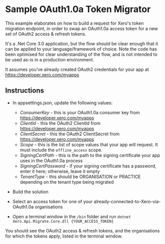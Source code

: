 # Sample OAuth1.0a Token Migrator

This example elaborates on how to build a request for Xero's token migration endpoint, in order to swap an OAuth1.0a access token for a new set of OAuth2 access & refresh tokens.

It's a .Net Core 3.0 application, but the flow should be clear enough that it can be applied to your language/framework of choice. Note the code has been optimised for clear understanding of the flow, and is not intended to be used as-is in a production environment.

It assumes you've already created OAuth2 credentials for your app at https://developer.xero.com/myapps

## Instructions

- In appsettings.json, update the following values:
  - *ConsumerKey* - this is your OAuth1.0a consumer key from https://developer.xero.com/myapps
  - *ClientId* - this the OAuth2 ClientId from https://developer.xero.com/myapps
  - *ClientSecret* - this the OAuth2 ClientSecret from https://developer.xero.com/myapps
  - *Scope* - this is the list of scope values that your app will request. It must include the `offline_access` scope.
  - *SigningCertPath* - this is the path to the signing certificate your app uses in the OAuth1.0a process
  - *SigningCertPassword* - if your signing certificate has a password, enter it here; otherwise, leave it empty
  - *TenantType* - this should be ORGANISATION or PRACTICE depending on the tenant type being migrated

- Build the solution

- Select an access token for one of your already-connected-to-Xero-via-OAuth1.0a organisations

- Open a terminal window in the `/bin` folder and run `dotnet Xero.Api.Migrate.Core.dll {YOUR_ACCESS_TOKEN}`

You should see the OAuth2 access & refresh tokens, and the organisations for which the tokens apply, listed in the terminal window.
